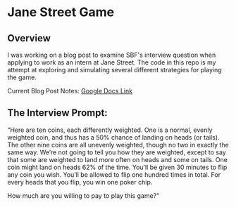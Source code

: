 # Jane Street Game

## Overview
I was working on a blog post to examine SBF's interview question when applying to work as an intern at Jane Street. The code in this repo is my attempt at exploring and simulating several different strategies for playing the game.  

Current Blog Post Notes:
[Google Docs Link](https://docs.google.com/document/d/1-jL13oA_9DbNN5wjQv9gD5Z6zpA_lMM4TVtqJSkwEmY/edit?usp=sharing)


## The Interview Prompt:

“Here are ten coins, each differently weighted. One is a normal, evenly weighted coin, and thus has a 50% chance of landing on heads (or tails). The other nine coins are all unevenly weighted, though no two in exactly the same way. We’re not going to tell you how they are weighted, except to say that some are weighted to land more often on heads and some on tails. One coin might land on heads 62% of the time. You’ll be given 30 minutes to flip any coin you wish. You’ll be allowed to flip one hundred times in total. For every heads that you flip, you win one poker chip. 

How much are you willing to pay to play this game?”
